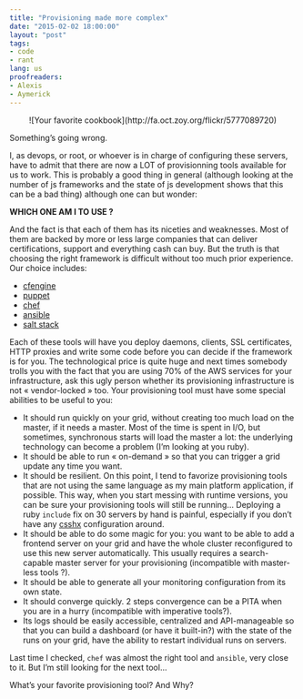 ```yaml
---
title: "Provisioning made more complex"
date: "2015-02-02 18:00:00"
layout: "post"
tags:
- code
- rant
lang: us
proofreaders:
- Alexis
- Aymerick
---
```

<center>
![Your favorite cookbook](http://fa.oct.zoy.org/flickr/5777089720)
</center>

Something’s going wrong.

I, as devops, or root, or whoever is in charge of configuring these servers, have to admit that there are now a LOT of provisionning tools available for us to work. This is probably a good thing in general (although looking at the number of js frameworks and the state of js development shows that this can be a bad thing) although one can but wonder:

**WHICH ONE AM I TO USE ?**

And the fact is that each of them has its niceties and weaknesses. Most of them are backed by more or less large companies that can deliver certifications, support and everything cash can buy. But the truth is that choosing the right framework is difficult without too much prior experience. Our choice includes:

- [cfengine][1]
- [puppet][2]
- [chef][3]
- [ansible][4]
- [salt stack][5]

Each of these tools will have you deploy daemons, clients, SSL certificates, HTTP proxies and write some code before you can decide if the framework is for you. The technological price is quite huge and next times somebody trolls you with the fact that you are using 70% of the AWS services for your infrastructure, ask this ugly person whether its provisioning infrastructure is not « vendor-locked » too.
Your provisioning tool must have some special abilities to be useful to you:

- It should run quickly on your grid, without creating too much load on the master, if it needs a master. Most of the time is spent in I/O, but sometimes, synchronous starts will load the master a lot: the underlying technology can become a problem (I’m looking at you ruby).
- It should be able to run « on-demand » so that you can trigger a grid update any time you want.
- It should be resilient. On this point, I tend to favorize provisioning tools that are not using the same language as my main platform application, if possible. This way, when you start messing with runtime versions, you can be sure your provisioning tools will still be running… Deploying a ruby `include` fix on 30 servers by hand is painful, especially if you don’t have any [csshx][6] configuration around.
- It should be able to do some magic for you: you want to be able to add a frontend server on your grid and have the whole cluster reconfigured to use this new server automatically. This usually requires a search-capable master server for your provisioning (incompatible with master-less tools ?).
- It should be able to generate all your monitoring configuration from its own state.
- It should converge quickly. 2 steps convergence can be a PITA when you are in a hurry (incompatible with imperative tools?).
- Its logs should be easily accessible, centralized and API-manageable so that you can build a dashboard (or have it built-in?) with the state of the runs on your grid, have the ability to restart individual runs on servers.

Last time I checked, `chef` was almost the right tool and `ansible`, very close to it. But I’m still looking for the next tool…

What’s your favorite provisioning tool? And Why?




[1]:	http://cfengine.com/
[2]:	https://puppetlabs.com/
[3]:	https://www.chef.io/chef/
[4]:	http://www.ansible.com/home
[5]:	http://saltstack.com/
[6]:	https://code.google.com/p/csshx/
